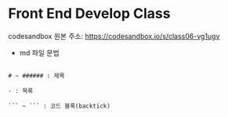 # Front End Develop Class

codesandbox 원본 주소: https://codesandbox.io/s/class06-vg1ugv

- md 파일 문법


```

# ~ ###### : 제목

- : 목록

``` ~ ``` : 코드 블록(backtick)

```


